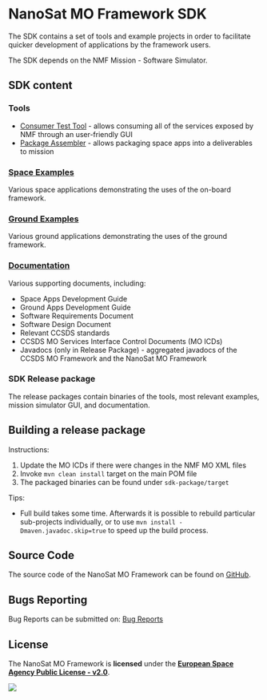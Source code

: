 # NanoSat MO Framework SDK
The SDK contains a set of tools and example projects in order to facilitate quicker development of applications by the framework users.

The SDK depends on the NMF Mission - Software Simulator.

## SDK content

### Tools
- [Consumer Test Tool](tools/consumer-test-tool) - allows consuming all of the services exposed by NMF through an user-friendly GUI
- [Package Assembler](tools/package-assembler) - allows packaging space apps into a deliverables to mission

### [Space Examples](examples/space)
Various space applications demonstrating the uses of the on-board framework.

### [Ground Examples](examples/ground)
Various ground applications demonstrating the uses of the ground framework.

### [Documentation](sdk-package/resources/docs)
Various supporting documents, including:
- Space Apps Development Guide
- Ground Apps Development Guide
- Software Requirements Document
- Software Design Document
- Relevant CCSDS standards
- CCSDS MO Services Interface Control Documents (MO ICDs)
- Javadocs (only in Release Package) - aggregated javadocs of the CCSDS MO Framework and the NanoSat MO Framework

### SDK Release package
The release packages contain binaries of the tools, most relevant examples, mission simulator GUI, and documentation.

## Building a release package
Instructions:
1. Update the MO ICDs if there were changes in the NMF MO XML files
2. Invoke `mvn clean install` target on the main POM file
3. The packaged binaries can be found under `sdk-package/target`
  
Tips:
- Full build takes some time.
Afterwards it is possible to rebuild particular sub-projects individually,
or to use `mvn install -Dmaven.javadoc.skip=true` to speed up the build process.

## Source Code
The source code of the NanoSat MO Framework can be found on [GitHub].

## Bugs Reporting
Bug Reports can be submitted on: [Bug Reports]

## License
The NanoSat MO Framework is **licensed** under the **[European Space Agency Public License - v2.0]**.

[![][ESAImage]][website]
	
	
[ESAImage]: http://www.esa.int/esalogo/images/logotype/img_colorlogo_darkblue.gif
[here]: https://nanosat-mo-framework.github.io/
[European Space Agency Public License - v2.0]: https://github.com/esa/CCSDS_MO_TRANS/blob/master/LICENCE.md
[GitHub]: https://github.com/esa
[Bug Reports]: https://github.com/esa/nanosat-mo-framework/issues
[website]: http://www.esa.int/
